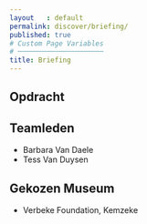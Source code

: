 ```yaml
---
layout   : default
permalink: discover/briefing/
published: true
# Custom Page Variables
# ─────────────────────
title: Briefing
---
```


Opdracht
--------

Teamleden
---------

 - Barbara Van Daele
 - Tess Van Duysen

Gekozen Museum
--------------
 - Verbeke Foundation, Kemzeke